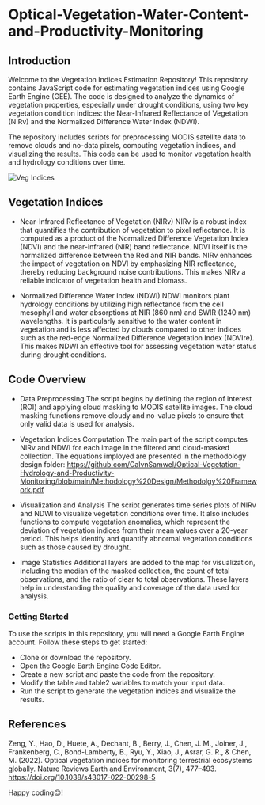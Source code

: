 # Optical-Vegetation-Water-Content-and-Productivity-Monitoring

## Introduction
Welcome to the Vegetation Indices Estimation Repository! This repository contains JavaScript code for estimating vegetation indices using Google Earth Engine (GEE). The code is designed to analyze the dynamics of vegetation properties, especially under drought conditions, using two key vegetation condition indices: the Near-Infrared Reflectance of Vegetation (NIRv) and the Normalized Difference Water Index (NDWI).

The repository includes scripts for preprocessing MODIS satellite data to remove clouds and no-data pixels, computing vegetation indices, and visualizing the results. This code can be used to monitor vegetation health and hydrology conditions over time.

![Veg Indices](https://github.com/user-attachments/assets/4b6d4e43-0e14-49f2-aa98-52d655ae0369)


## Vegetation Indices
* Near-Infrared Reflectance of Vegetation (NIRv)
NIRv is a robust index that quantifies the contribution of vegetation to pixel reflectance. It is computed as a product of the Normalized Difference Vegetation Index (NDVI) and the near-infrared (NIR) band reflectance. NDVI itself is the normalized difference between the Red and NIR bands. NIRv enhances the impact of vegetation on NDVI by emphasizing NIR reflectance, thereby reducing background noise contributions. This makes NIRv a reliable indicator of vegetation health and biomass.

* Normalized Difference Water Index (NDWI)
NDWI monitors plant hydrology conditions by utilizing high reflectance from the cell mesophyll and water absorptions at NIR (860 nm) and SWIR (1240 nm) wavelengths. It is particularly sensitive to the water content in vegetation and is less affected by clouds compared to other indices such as the red-edge Normalized Difference Vegetation Index (NDVIre). This makes NDWI an effective tool for assessing vegetation water status during drought conditions.

## Code Overview
* Data Preprocessing
The script begins by defining the region of interest (ROI) and applying cloud masking to MODIS satellite images. The cloud masking functions remove cloudy and no-value pixels to ensure that only valid data is used for analysis.

* Vegetation Indices Computation
The main part of the script computes NIRv and NDWI for each image in the filtered and cloud-masked collection. The equations imployed are presented in the methodology design folder: https://github.com/CalvnSamwel/Optical-Vegetation-Hydrology-and-Productivity-Monitoring/blob/main/Methodology%20Design/Methodolgy%20Framework.pdf

* Visualization and Analysis
The script generates time series plots of NIRv and NDWI to visualize vegetation conditions over time. It also includes functions to compute vegetation anomalies, which represent the deviation of vegetation indices from their mean values over a 20-year period. This helps identify and quantify abnormal vegetation conditions such as those caused by drought.

* Image Statistics
Additional layers are added to the map for visualization, including the median of the masked collection, the count of total observations, and the ratio of clear to total observations. These layers help in understanding the quality and coverage of the data used for analysis.


### Getting Started
To use the scripts in this repository, you will need a Google Earth Engine account. Follow these steps to get started:

* Clone or download the repository.
* Open the Google Earth Engine Code Editor.
* Create a new script and paste the code from the repository.
* Modify the table and table2 variables to match your input data.
* Run the script to generate the vegetation indices and visualize the results.


## References
Zeng, Y., Hao, D., Huete, A., Dechant, B., Berry, J., Chen, J. M., Joiner, J., Frankenberg, C., Bond-Lamberty, B., Ryu, Y., Xiao, J., Asrar, G. R., & Chen, M. (2022). Optical vegetation indices for monitoring terrestrial ecosystems globally. Nature Reviews Earth and Environment, 3(7), 477–493. https://doi.org/10.1038/s43017-022-00298-5

Happy coding😊!
